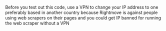 Before you test out this code, use a VPN to change your IP address to one preferably based in another country because Rightmove is against people using web scrapers on their pages and you could get IP banned for running
the web scraper without a VPN
